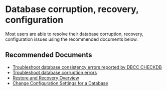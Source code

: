 <properties
	pageTitle="database corruption, recovery, configuration"
	description="database corruption, recovery, configuration"
	service="microsoft.compute"
	resource="virtualmachines"
	ms.author="ujpat,vadeveka,amamun"
	authors="ujpat,vadeveka,AbdullahMSFT"
	displayOrder=""
	selfHelpType="generic"
	supportTopicIds="32740077"
	resourceTags="windowsSQL"
	productPesIds="14745"
	cloudEnvironments="public,fairfax, usnat, ussec"
	articleId="04817b04-68fd-46d8-9de9-e9b84373b5c5"
	ownershipId="AzureData_AzureSQLVM"
/>

# Database corruption, recovery, configuration

Most users are able to resolve their database corruption, recovery, configuration issues using the recommended documents below.

## **Recommended Documents**

* [Troubleshoot database consistency errors reported by DBCC CHECKDB](https://support.microsoft.com/help/2015748/how-to-troubleshoot-database-consistency-errors-reported-by-dbcc-check)
* [Troubleshoot database corruption errors](https://techcommunity.microsoft.com/t5/sql-server-support/how-to-troubleshoot-database-corruption-errors-and-system-center/ba-p/316043)
* [Restore and Recovery Overview](https://docs.microsoft.com/sql/relational-databases/backup-restore/restore-and-recovery-overview-sql-server?view=sql-server-ver15) 
* [Change Configuration Settings for a Database](https://docs.microsoft.com/sql/relational-databases/databases/change-the-configuration-settings-for-a-database?view=sql-server-ver15)